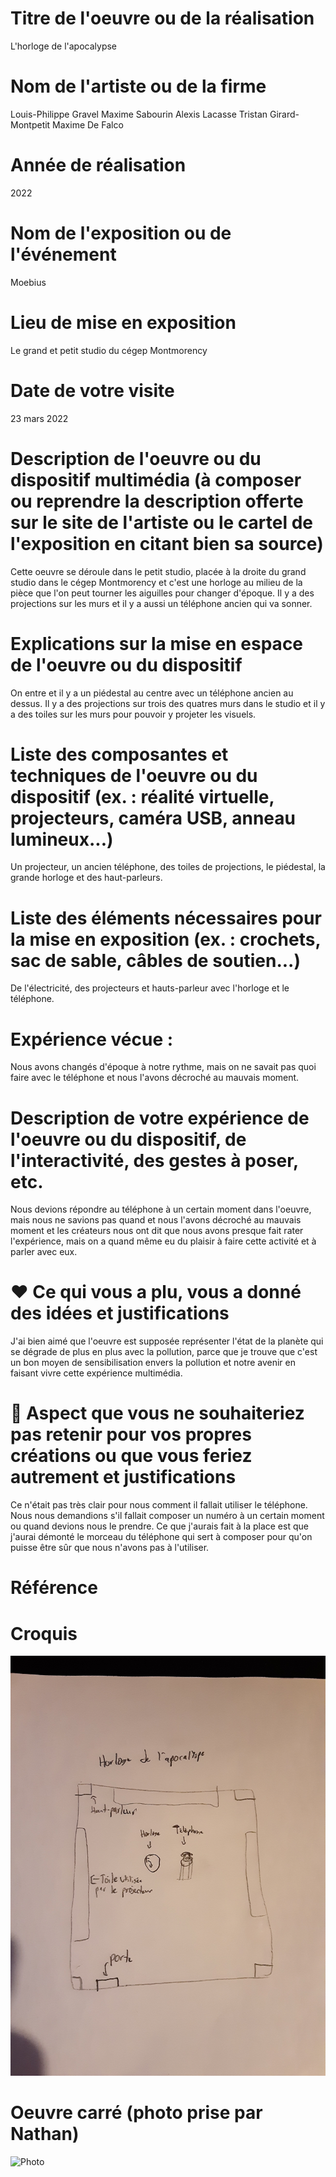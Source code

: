 # Titre de l'oeuvre ou de la réalisation
L'horloge de l'apocalypse
# Nom de l'artiste ou de la firme
Louis-Philippe Gravel Maxime Sabourin Alexis Lacasse Tristan Girard-Montpetit Maxime De Falco
# Année de réalisation
2022
# Nom de l'exposition ou de l'événement
Moebius
 # Lieu de mise en exposition
Le grand et petit studio du cégep Montmorency
# Date de votre visite
23 mars 2022
 # Description de l'oeuvre ou du dispositif multimédia (à composer ou reprendre la description offerte sur le site de l'artiste ou le cartel de l'exposition en citant bien sa source)
Cette oeuvre se déroule dans le petit studio, placée à la droite du grand studio dans le cégep Montmorency et c'est une horloge au milieu de la pièce que l'on peut  tourner les aiguilles pour changer d'époque. Il y a des projections sur les murs et il y a aussi un téléphone ancien qui va sonner.
 # Explications sur la mise en espace de l'oeuvre ou du dispositif 
On entre et il y a un piédestal au centre avec un téléphone ancien au dessus. Il y a des projections sur trois des quatres murs dans le studio et il y a des toiles sur les murs pour pouvoir y projeter les visuels.
 # Liste des composantes et techniques de l'oeuvre ou du dispositif (ex. : réalité virtuelle, projecteurs, caméra USB, anneau lumineux...)
Un projecteur, un ancien téléphone, des toiles de projections, le piédestal, la grande horloge et des haut-parleurs.
 # Liste des éléments nécessaires pour la mise en exposition (ex. : crochets, sac de sable, câbles de soutien...)
De l'électricité, des projecteurs et hauts-parleur avec l'horloge et le téléphone.
 # Expérience vécue :
Nous avons changés d'époque à notre rythme, mais on ne savait pas quoi faire avec le téléphone et nous l'avons décroché au mauvais moment.
 # Description de votre expérience de l'oeuvre ou du dispositif, de l'interactivité, des gestes à poser, etc.
Nous devions répondre au téléphone à un certain moment dans l'oeuvre, mais nous ne savions pas quand et nous l'avons décroché au mauvais moment et les créateurs nous ont dit que nous avons presque fait rater l'expérience, mais on a quand même eu du plaisir à faire cette activité et à parler avec eux. 
 # ❤️ Ce qui vous a plu, vous a donné des idées et justifications
J'ai bien aimé que l'oeuvre est supposée représenter l'état de la planète qui se dégrade de plus en plus avec la pollution, parce que je trouve que c'est un bon moyen de sensibilisation envers la pollution et notre avenir en faisant vivre cette expérience multimédia.
 # 🤔 Aspect que vous ne souhaiteriez pas retenir pour vos propres créations ou que vous feriez autrement et justifications
Ce n'était pas très clair pour nous comment il fallait utiliser le téléphone. Nous nous demandions s'il fallait composer un numéro à un certain moment ou quand devions nous le prendre. Ce que j'aurais fait à la place est que j'aurai démonté le morceau du téléphone qui sert à composer pour qu'on puisse être sûr que nous n'avons pas à l'utiliser.
# Référence
# Croquis 
![Photo](https://github.com/eti45/porfolio_janelle_di_vincenzi_etienne/blob/main/projet_3e_annee_horloge_apocalypse/medias/Croquis%20.jpg)
# Oeuvre carré (photo prise par Nathan)
![Photo](médias/oeuvre_carre.png)
